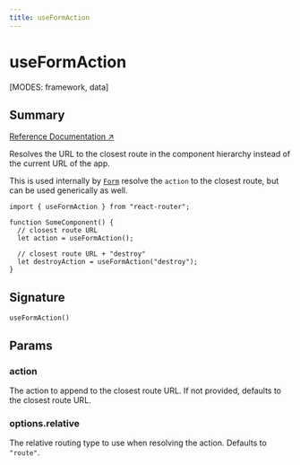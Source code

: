```yaml
---
title: useFormAction
---
```


# useFormAction

<!--
⚠️ ⚠️ IMPORTANT ⚠️ ⚠️ 

Hey! Thank you for helping improve our documentation!

This file is auto-generated from the JSDoc comments in the source
code, so please find the definition of this API and edit the JSDoc
comments accordingly and this file will be re-generated once those
changes are merged.
-->

[MODES: framework, data]

## Summary

[Reference Documentation ↗](https://api.reactrouter.com/v7/functions/react_router.useFormAction.html)

Resolves the URL to the closest route in the component hierarchy instead of the current URL of the app.

This is used internally by [`Form`](../components/Form) resolve the `action` to the closest route, but can be used generically as well.

```tsx
import { useFormAction } from "react-router";

function SomeComponent() {
  // closest route URL
  let action = useFormAction();

  // closest route URL + "destroy"
  let destroyAction = useFormAction("destroy");
}
```

## Signature

```tsx
useFormAction()
```

## Params

### action

The action to append to the closest route URL. If not provided, defaults to the closest route URL.

### options.relative

The relative routing type to use when resolving the action. Defaults to `"route"`.

